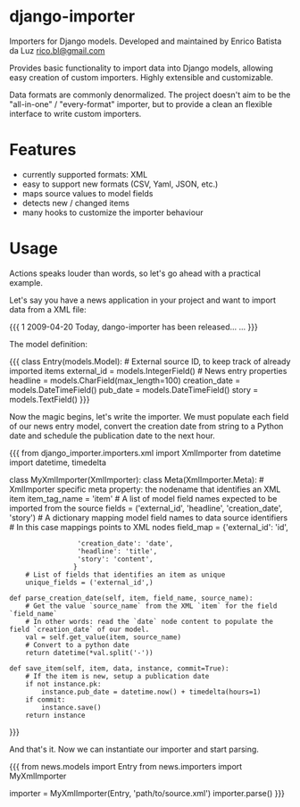 # django-importer

Importers for Django models.
Developed and maintained by Enrico Batista da Luz <rico.bl@gmail.com>

Provides basic functionality to import data into Django models, allowing easy
creation of custom importers. Highly extensible and customizable.

Data formats are commonly denormalized. The project doesn't aim to be the
"all-in-one" / "every-format" importer, but to provide a clean an flexible
interface to write custom importers.

# Features

  * currently supported formats: XML
  * easy to support new formats (CSV, Yaml, JSON, etc.)
  * maps source values to model fields
  * detects new / changed items
  * many hooks to customize the importer behaviour

# Usage

Actions speaks louder than words, so let's go ahead with a practical example.

Let's say you have a news application in your project and want to import data from a XML file:

{{{
<data>
	<item>
		<id>1</id>
		<date>2009-04-20</date>
		<title>django-importer released</title>
		<content>Today, dango-importer has been released...</content>
	</item>
	...
</data>
}}}

The model definition:

{{{
class Entry(models.Model):
    # External source ID, to keep track of already imported items
    external_id = models.IntegerField()
    # News entry properties
    headline = models.CharField(max_length=100)
    creation_date = models.DateTimeField()
    pub_date = models.DateTimeField()
    story = models.TextField()
}}}

Now the magic begins, let's write the importer. We must populate each field of our news
entry model, convert the creation date from string to a Python date and schedule the
publication date to the next hour.

{{{
from django_importer.importers.xml import XmlImporter
from datetime import datetime, timedelta

class MyXmlImporter(XmlImporter):
    class Meta(XmlImporter.Meta):
        # XmlImporter specific meta property: the nodename that identifies an XML item
        item_tag_name = 'item'
        # A list of model field names expected to be imported from the source
        fields = ('external_id', 'headline', 'creation_date', 'story')
        # A dictionary mapping model field names to data source identifiers
        # In this case mappings points to XML nodes
        field_map = {'external_id': 'id',

                     'creation_date': 'date',
                     'headline': 'title',
                     'story': 'content',
                    }
        # List of fields that identifies an item as unique
        unique_fields = ('external_id',)
    
    def parse_creation_date(self, item, field_name, source_name):
        # Get the value `source_name` from the XML `item` for the field `field_name`
        # In other words: read the `date` node content to populate the field `creation_date` of our model.
        val = self.get_value(item, source_name)
        # Convert to a python date
        return datetime(*val.split('-'))
    
    def save_item(self, item, data, instance, commit=True):
        # If the item is new, setup a publication date
        if not instance.pk:
            instance.pub_date = datetime.now() + timedelta(hours=1)
        if commit:
            instance.save()
        return instance
}}}

And that's it. Now we can instantiate our importer and start parsing.

{{{
from news.models import Entry
from news.importers import MyXmlImporter

importer = MyXmlImporter(Entry, 'path/to/source.xml')
importer.parse()
}}}

